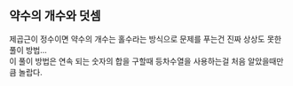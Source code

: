 ## 약수의 개수와 덧셈

제곱근이 정수이면 약수의 개수는 홀수라는 방식으로 문제를 푸는건 진짜 상상도 못한 풀이 방법...<br/>
이 풀이 방법은 연속 되는 숫자의 합을 구할때 등차수열을 사용하는걸 처음 알았을때만큼 놀랍다.